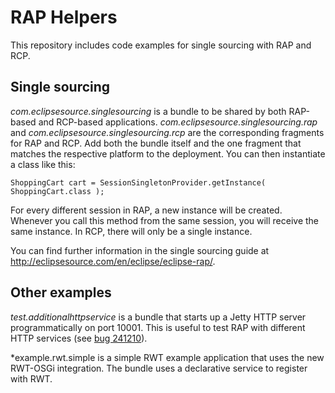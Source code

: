 RAP Helpers
===========

This repository includes code examples for single sourcing with RAP and RCP.

Single sourcing
---------------

*com.eclipsesource.singlesourcing* is a bundle to be shared by both RAP-based and RCP-based applications.
*com.eclipsesource.singlesourcing.rap* and *com.eclipsesource.singlesourcing.rcp* are the corresponding fragments for RAP and RCP.
Add both the bundle itself and the one fragment that matches the respective platform to the deployment.
You can then instantiate a class like this:

    ShoppingCart cart = SessionSingletonProvider.getInstance( ShoppingCart.class );

For every different session in RAP, a new instance will be created.
Whenever you call this method from the same session, you will receive the same instance.
In RCP, there will only be a single instance.

You can find further information in the single sourcing guide at <http://eclipsesource.com/en/eclipse/eclipse-rap/>.

Other examples
--------------

*test.additionalhttpservice* is a bundle that starts up a Jetty HTTP server programmatically on port 10001.
This is useful to test RAP with different HTTP services (see [bug 241210](https://bugs.eclipse.org/bugs/show_bug.cgi?id=241210 "Should be possible to filter HttpService instance")).

*example.rwt.simple is a simple RWT example application that uses the new RWT-OSGi integration.
The bundle uses a declarative service to register with RWT.

